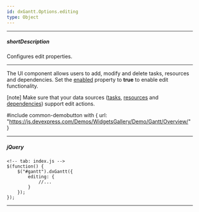 ```yaml
---
id: dxGantt.Options.editing
type: Object
---
```

---
##### shortDescription
Configures edit properties.

---

The UI component allows users to add, modify and delete tasks, resources and dependencies. Set the [enabled](/api-reference/10%20UI%20Widgets/dxGantt/1%20Configuration/editing/enabled.md '{basewidgetpath}/Configuration/editing/#enabled') property to **true** to enable edit functionality. 

[note] Make sure that your data sources ([tasks](/api-reference/10%20UI%20Widgets/dxGantt/1%20Configuration/tasks '{basewidgetpath}/Configuration/#tasks'), [resources](/api-reference/10%20UI%20Widgets/dxGantt/1%20Configuration/resources '{basewidgetpath}/Configuration/#resources') and [dependencies](/api-reference/10%20UI%20Widgets/dxGantt/1%20Configuration/dependencies '{basewidgetpath}/Configuration/#dependencies')) support edit actions.

#include common-demobutton with {
    url: "https://js.devexpress.com/Demos/WidgetsGallery/Demo/Gantt/Overview/"
}

---

##### jQuery

    <!-- tab: index.js -->
    $(function() {
        $("#gantt").dxGantt({
            editing: {
                //...
            }
        });
    }); 

---